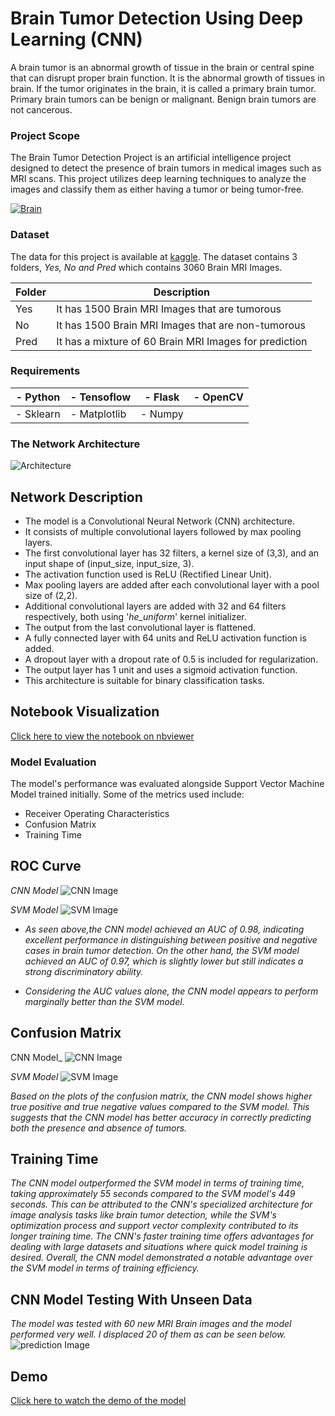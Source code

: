 # Brain Tumor Detection Using Deep Learning (CNN)

A brain tumor is an abnormal growth of tissue in the brain or central spine that can disrupt proper brain function. It is the abnormal growth of tissues in brain. If the tumor originates in the brain, it is called a primary brain tumor. Primary brain tumors can be benign or malignant. Benign brain tumors are not cancerous.

### Project Scope

The Brain Tumor Detection Project is an artificial intelligence project designed to detect the presence of brain tumors in medical images such as MRI scans. This project utilizes deep learning techniques to analyze the images and classify them as either having a tumor or being tumor-free.

[![Brain](https://github.com/Brafamous/Brain-Tumor-Detection/blob/main/images/brain.png)](https://www.youtube.com/watch?v=cSeXJKSQpiI)


### Dataset
The data for this project is available at [kaggle](https://www.kaggle.com/datasets/ahmedhamada0/brain-tumor-detection). The dataset contains 3 folders, _Yes, No and Pred_ which contains 3060 Brain MRI Images.

|   Folder   |  Description    |
|------------|-----------------|
|Yes    |   It has 1500 Brain MRI Images that are tumorous  |
|No     |   It has 1500 Brain MRI Images that are non-tumorous  |
|Pred   |   It has a mixture of 60 Brain MRI Images for prediction |



### Requirements
|- Python |- Tensoflow |- Flask |- OpenCV |
|---------|------------|--------|---------|
|- Sklearn|- Matplotlib|- Numpy |         |


### The Network Architecture
![Architecture](https://github.com/Brafamous/Brain-Tumor-Detection/blob/main/images/bdt_detection.png)

## Network Description
* The model is a Convolutional Neural Network (CNN) architecture.
* It consists of multiple convolutional layers followed by max pooling layers.
* The first convolutional layer has 32 filters, a kernel size of (3,3), and an input shape of (input_size, input_size, 3).
* The activation function used is ReLU (Rectified Linear Unit).
* Max pooling layers are added after each convolutional layer with a pool size of (2,2).
* Additional convolutional layers are added with 32 and 64 filters respectively, both using '_he_uniform_' kernel initializer.
* The output from the last convolutional layer is flattened.
* A fully connected layer with 64 units and ReLU activation function is added.
* A dropout layer with a dropout rate of 0.5 is included for regularization.
* The output layer has 1 unit and uses a sigmoid activation function.
* This architecture is suitable for binary classification tasks.

## Notebook Visualization
[Click here to view the notebook on nbviewer](https://github.com/Brafamous/Brain-Tumor-Detection/blob/main/BTD_Training.ipynb)


### Model Evaluation 
The model's performance was evaluated alongside Support Vector Machine Model trained initially. Some of the metrics used include:
* Receiver Operating Characteristics
* Confusion Matrix
* Training Time

## ROC Curve
_CNN Model_
![CNN Image](https://github.com/Brafamous/Brain-Tumor-Detection/blob/main/images/cnn_auc.png)

_SVM Model_
![SVM Image](https://github.com/Brafamous/Brain-Tumor-Detection/blob/main/images/svm_auc.png)


* _As seen above,the CNN model achieved an AUC of 0.98, indicating excellent performance in distinguishing between positive and negative cases in brain tumor detection. On the other hand, the SVM model achieved an AUC of 0.97, which is slightly lower but still indicates a strong discriminatory ability._

* _Considering the AUC values alone, the CNN model appears to perform marginally better than the SVM model._

## Confusion Matrix
CNN Model_
![CNN Image](https://github.com/Brafamous/Brain-Tumor-Detection/blob/main/images/cnn_matrix.png)

_SVM Model_
![SVM Image](https://github.com/Brafamous/Brain-Tumor-Detection/blob/main/images/svm_matrix.png)


_Based on the plots of the confusion matrix, the CNN model shows higher true positive and true negative values compared to the SVM model. This suggests that the CNN model has better accuracy in correctly predicting both the presence and absence of tumors._

## Training Time

_The CNN model outperformed the SVM model in terms of training time, taking approximately 55 seconds compared to the SVM model's 449 seconds. This can be attributed to the CNN's specialized architecture for image analysis tasks like brain tumor detection, while the SVM's optimization process and support vector complexity contributed to its longer training time. The CNN's faster training time offers advantages for dealing with large datasets and situations where quick model training is desired. Overall, the CNN model demonstrated a notable advantage over the SVM model in terms of training efficiency._

## CNN Model Testing With Unseen Data
_The model was tested with 60 new MRI Brain images and the model performed very well. I displaced 20 of them as can be seen below._
![prediction Image](https://github.com/Brafamous/Brain-Tumor-Detection/blob/main/images/predicted.png)

## Demo
[Click here to watch the demo of the model](https://drive.google.com/file/d/18HpJe7-DOQ5dxls0G7jnBDS6CIO01s6r/view?usp=sharing)



